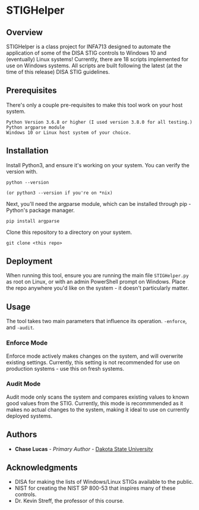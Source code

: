 # STIGHelper

## Overview

STIGHelper is a class project for INFA713 designed to automate the application of some of the DISA STIG controls to Windows 10 and (eventually) Linux systems!  Currently, there are 18 scripts implemented for use on Windows systems.  All scripts are built following the latest (at the time of this release) DISA STIG guidelines.

## Prerequisites
There's only a couple pre-requisites to make this tool work on your host system.

```
Python Version 3.6.8 or higher (I used version 3.8.0 for all testing.)
Python argparse module
Windows 10 or Linux host system of your choice.
```

## Installation


Install Python3, and ensure it's working on your system.  You can verify the version with.

```
python --version
```
```
(or python3 --version if you're on *nix)
```
Next, you'll need the argparse module, which can be installed through pip - Python's package manager.

```
pip install argparse
```
Clone this repository to a directory on your system.
```
git clone <this repo>
```

## Deployment
When running this tool, ensure you are running the main file `STIGHelper.py` as root on Linux, or with an admin PowerShell prompt on Windows.  Place the repo anywhere you'd like on the system - it doesn't particularly matter.

## Usage
The tool takes two main parameters that influence its operation. `-enforce`, and `-audit`.  

### Enforce Mode
Enforce mode actively makes changes on the system, and will overwrite existing settings.  Currently, this setting is not recommended for use on production systems - use this on fresh systems.

### Audit Mode
Audit mode only scans the system and compares existing values to known good values from the STIG.  Currently, this mode is recommmended as it makes no actual changes to the system, making it ideal to use on currently deployed systems.

## Authors

* **Chase Lucas** - *Primary Author* - [Dakota State University](https://dsucyber.com)

## Acknowledgments
* DISA for making the lists of Windows/Linux STIGs available to the public.
* NIST for creating the NIST SP 800-53 that inspires many of these controls.
* Dr. Kevin Streff, the professor of this course.